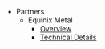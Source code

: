 <!-- markdownlint-disable MD041 -->

- Partners
  - Equinix Metal
    - [Overview](/partners/equinix.md)
    - [Technical Details](/partners/equinix-details.md)
